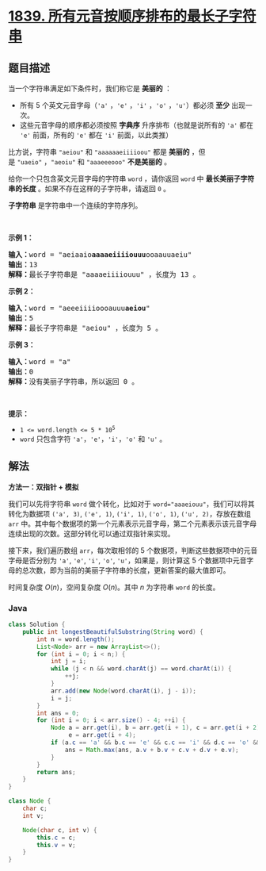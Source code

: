 # [1839. 所有元音按顺序排布的最长子字符串](https://leetcode.cn/problems/longest-substring-of-all-vowels-in-order)

## 题目描述

<p>当一个字符串满足如下条件时，我们称它是 <b>美丽的</b> ：</p>

<ul>
	<li>所有 5 个英文元音字母（<code>'a'</code> ，<code>'e'</code> ，<code>'i'</code> ，<code>'o'</code> ，<code>'u'</code>）都必须 <strong>至少</strong> 出现一次。</li>
	<li>这些元音字母的顺序都必须按照 <strong>字典序</strong> 升序排布（也就是说所有的 <code>'a'</code> 都在 <code>'e'</code> 前面，所有的 <code>'e'</code> 都在 <code>'i'</code> 前面，以此类推）</li>
</ul>

<p>比方说，字符串 <code>"aeiou"</code> 和 <code>"aaaaaaeiiiioou"</code> 都是 <strong>美丽的</strong> ，但是 <code>"uaeio"</code> ，<code>"aeoiu"</code> 和 <code>"aaaeeeooo"</code> <strong>不是美丽的</strong> 。</p>

<p>给你一个只包含英文元音字母的字符串 <code>word</code> ，请你返回 <code>word</code> 中 <strong>最长美丽子字符串的长度</strong> 。如果不存在这样的子字符串，请返回 <code>0</code> 。</p>

<p><strong>子字符串</strong> 是字符串中一个连续的字符序列。</p>

<p> </p>

<p><strong>示例 1：</strong></p>

<pre>
<b>输入：</b>word = "aeiaaio<strong>aaaaeiiiiouuu</strong>ooaauuaeiu"
<b>输出：</b>13
<b>解释：</b>最长子字符串是 "aaaaeiiiiouuu" ，长度为 13 。</pre>

<p><strong>示例 2：</strong></p>

<pre>
<b>输入：</b>word = "aeeeiiiioooauuu<strong>aeiou</strong>"
<b>输出：</b>5
<b>解释：</b>最长子字符串是 "aeiou" ，长度为 5 。
</pre>

<p><strong>示例 3：</strong></p>

<pre>
<b>输入：</b>word = "a"
<b>输出：</b>0
<b>解释：</b>没有美丽子字符串，所以返回 0 。
</pre>

<p> </p>

<p><strong>提示：</strong></p>

<ul>
	<li><code>1 <= word.length <= 5 * 10<sup>5</sup></code></li>
	<li><code>word</code> 只包含字符 <code>'a'</code>，<code>'e'</code>，<code>'i'</code>，<code>'o'</code> 和 <code>'u'</code> 。</li>
</ul>

## 解法

**方法一：双指针 + 模拟**

我们可以先将字符串 `word` 做个转化，比如对于 `word="aaaeiouu"`，我们可以将其转化为数据项 `('a', 3)`, `('e', 1)`, `('i', 1)`, `('o', 1)`, `('u', 2)`，存放在数组 `arr` 中。其中每个数据项的第一个元素表示元音字母，第二个元素表示该元音字母连续出现的次数。这部分转化可以通过双指针来实现。

接下来，我们遍历数组 `arr`，每次取相邻的 $5$ 个数据项，判断这些数据项中的元音字母是否分别为 `'a'`, `'e'`, `'i'`, `'o'`, `'u'`，如果是，则计算这 $5$ 个数据项中元音字母的总次数，即为当前的美丽子字符串的长度，更新答案的最大值即可。

时间复杂度 $O(n)$，空间复杂度 $O(n)$。其中 $n$ 为字符串 `word` 的长度。

### **Java**

```java
class Solution {
    public int longestBeautifulSubstring(String word) {
        int n = word.length();
        List<Node> arr = new ArrayList<>();
        for (int i = 0; i < n;) {
            int j = i;
            while (j < n && word.charAt(j) == word.charAt(i)) {
                ++j;
            }
            arr.add(new Node(word.charAt(i), j - i));
            i = j;
        }
        int ans = 0;
        for (int i = 0; i < arr.size() - 4; ++i) {
            Node a = arr.get(i), b = arr.get(i + 1), c = arr.get(i + 2), d = arr.get(i + 3),
                 e = arr.get(i + 4);
            if (a.c == 'a' && b.c == 'e' && c.c == 'i' && d.c == 'o' && e.c == 'u') {
                ans = Math.max(ans, a.v + b.v + c.v + d.v + e.v);
            }
        }
        return ans;
    }
}

class Node {
    char c;
    int v;

    Node(char c, int v) {
        this.c = c;
        this.v = v;
    }
}
```
